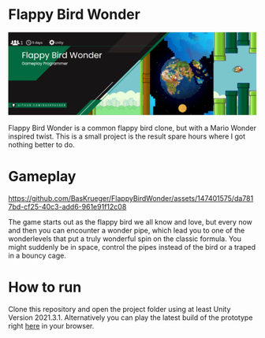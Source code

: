 # Flappy Bird Wonder
<p align="center">
    <img src="readme/WonderBanner.PNG" alt="Not Skystone Banner"><br>
</p>

Flappy Bird Wonder is a common flappy bird clone, but with a Mario Wonder inspired twist. This is a small project is the result spare hours where I got nothing better to do.

# Gameplay
https://github.com/BasKrueger/FlappyBirdWonder/assets/147401575/da7817bd-cf25-40c3-add6-961e91f12c08

The game starts out as the flappy bird we all know and love, but every now and then you can encounter a wonder pipe, which lead you to one of the wonderlevels that put a truly wonderful spin on the classic formula. You might suddenly be in space, control the pipes instead of the bird or a traped in a bouncy cage.

# How to run
Clone this repository and open the project folder using at least Unity Version 2021.3.1. Alternatively you can play the latest build of the prototype right [here](https://suchti0352.itch.io/not-skystones) in your browser.
